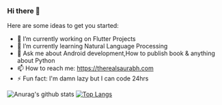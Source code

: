 ### Hi there 👋


Here are some ideas to get you started:

- 🔭 I’m currently working on Flutter Projects
- 🌱 I’m currently learning Natural Language Processing
- 💬 Ask me about Android development,How to publish book & anything about Python
- 📫 How to reach me: https://therealsaurabh.com 
- ⚡ Fun fact: I'm damn lazy but I can code 24hrs

![Anurag's github stats](https://github-readme-stats.vercel.app/api?username=saurabhthesuperhero&count_private=true&show_icons=true)
[![Top Langs](https://github-readme-stats.vercel.app/api/top-langs/?username=saurabhthesuperhero&layout=compact)](https://github.com/anuraghazra/github-readme-stats)
